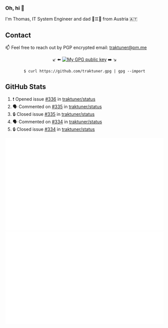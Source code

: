 ### Oh, hi 👋

I'm Thomas, IT System Engineer and dad 👶♊️👶 from Austria 🇦🇹

<!--
**traktuner/traktuner** is a ✨ _special_ ✨ repository because its `README.md` (this file) appears on your GitHub profile.

Here are some ideas to get you started:

- 🔭 I’m currently working on ...
- 🌱 I’m currently learning ...
- 👯 I’m looking to collaborate on ...
- 🤔 I’m looking for help with ...
- 💬 Ask me about ...
- 📫 How to reach me: ...
- 😄 Pronouns: ...
- ⚡ Fun fact: ...
-->

## Contact
📫 Feel free to reach out by PGP encrypted email:
traktuner@pm.me

<div align="center" markdown="1">

↙️ ⬅️ [![My GPG public key](https://img.shields.io/badge/PGP%20public%20key-6D4AFF?style=for-the-badge)](https://github.com/traktuner.gpg) ➡️ ↘️

```shell
$ curl https://github.com/traktuner.gpg | gpg --import
```

</div>

## GitHub Stats
<!--START_SECTION:activity-->
1. ❗ Opened issue [#336](https://github.com/traktuner/status/issues/336) in [traktuner/status](https://github.com/traktuner/status)
2. 🗣 Commented on [#335](https://github.com/traktuner/status/issues/335#issuecomment-2043700574) in [traktuner/status](https://github.com/traktuner/status)
3. 🔒 Closed issue [#335](https://github.com/traktuner/status/issues/335) in [traktuner/status](https://github.com/traktuner/status)
4. 🗣 Commented on [#334](https://github.com/traktuner/status/issues/334#issuecomment-2043700488) in [traktuner/status](https://github.com/traktuner/status)
5. 🔒 Closed issue [#334](https://github.com/traktuner/status/issues/334) in [traktuner/status](https://github.com/traktuner/status)
<!--END_SECTION:activity-->

![](https://github.com/traktuner/traktuner/blob/master/generated/overview.svg)
![](https://github.com/traktuner/traktuner/blob/master/generated/languages.svg)
